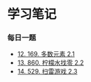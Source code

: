 # 学习笔记


### 每日一题
- [12. 169. 多数元素 2.1](./days/majority_element.go)
- [13. 860. 柠檬水找零 2.2](./days/lemonade_change.goupdateBoard)
- [14. 529. 扫雷游戏 2.3](./days/update_board.go)